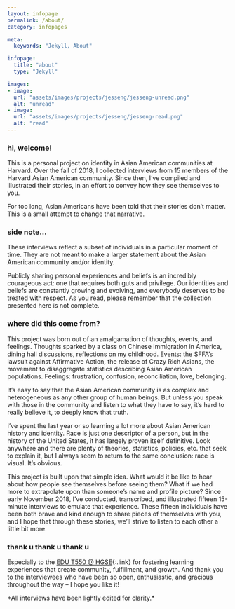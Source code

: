 ```yaml
---
layout: infopage
permalink: /about/
category: infopages

meta:
  keywords: "Jekyll, About"

infopage:
  title: "about"
  type: "Jekyll"

images:
- image:
  url: "assets/images/projects/jesseng/jesseng-unread.png"
  alt: "unread"
- image:
  url: "assets/images/projects/jesseng/jesseng-read.png"
  alt: "read"
---
```

### hi, welcome!
This is a personal project on identity in Asian American communities at Harvard. Over the fall of 2018, I collected interviews from 15 members of the Harvard Asian American community. Since then, I’ve compiled and illustrated their stories, in an effort to convey how they see themselves to you.
<p></p>
For too long, Asian Americans have been told that their stories don’t matter. This is a small attempt to change that narrative.

### side note...
These interviews reflect a subset of individuals in a particular moment of time. They are not meant to make a larger statement about the Asian American community and/or identity.
<p></p>
Publicly sharing personal experiences and beliefs is an incredibly courageous act: one that requires both guts and privilege. Our identities and beliefs are constantly growing and evolving, and everybody deserves to be treated with respect. As you read, please remember that the collection presented here is not complete.

### where did this come from?
This project was born out of an amalgamation of thoughts, events, and feelings. Thoughts sparked by a class on Chinese Immigration in America, dining hall discussions, reflections on my childhood. Events: the SFFA’s lawsuit against Affirmative Action, the release of Crazy Rich Asians, the movement to disaggregate statistics describing Asian American populations. Feelings: frustration, confusion, reconciliation, love, belonging.
<p></p>
It’s easy to say that the Asian American community is as complex and heterogeneous as any other group of human beings. But unless you speak with those in the community and listen to what they have to say, it’s hard to really believe it, to deeply know that truth.
<p></p>
I’ve spent the last year or so learning a lot more about Asian American history and identity. Race is just one descriptor of a person, but in the history of the United States, it has largely proven itself definitive. Look anywhere and there are plenty of theories, statistics, policies, etc. that seek to explain it, but I always seem to return to the same conclusion: race is visual. It’s obvious.
<p></p>
This project is built upon that simple idea. What would it be like to hear about how people see themselves before seeing them? What if we had more to extrapolate upon than someone’s name and profile picture? Since early November 2018, I’ve conducted, transcribed, and illustrated fifteen 15-minute interviews to emulate that experience. These fifteen individuals have been both brave and kind enough to share pieces of themselves with you, and I hope that through these stories, we’ll strive to listen to each other a little bit more.

### thank u thank u thank u
Especially to the [EDU T550 @ HGSE](https://twitter.com/tfivefifty?lang=en){:.link} for fostering learning experiences that create community, fulfillment, and growth. And thank you to the interviewees who have been so open, enthusiastic, and gracious throughout the way – I hope you like it!
<p></p><p></p>
*All interviews have been lightly edited for clarity.*
